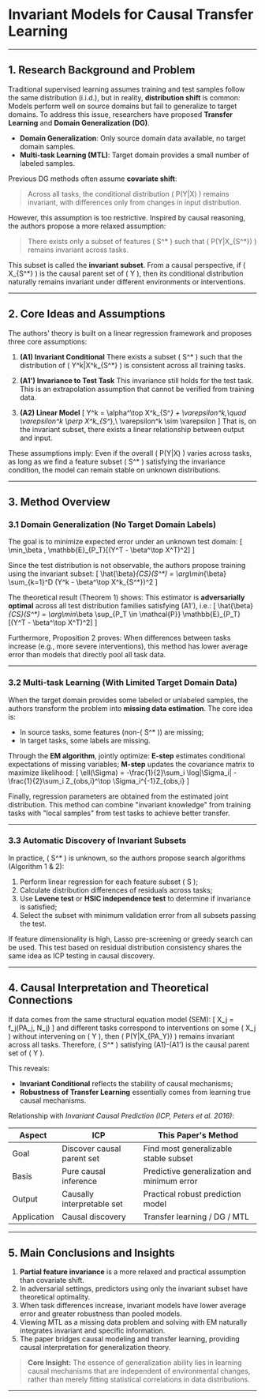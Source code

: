 # Invariant Models for Causal Transfer Learning 
---

## 1. Research Background and Problem

Traditional supervised learning assumes training and test samples follow the same distribution (i.i.d.), but in reality, **distribution shift** is common:
Models perform well on source domains but fail to generalize to target domains.
To address this issue, researchers have proposed **Transfer Learning** and **Domain Generalization (DG)**.

- **Domain Generalization**: Only source domain data available, no target domain samples.
- **Multi-task Learning (MTL)**: Target domain provides a small number of labeled samples.

Previous DG methods often assume **covariate shift**:
> Across all tasks, the conditional distribution \( P(Y|X) \) remains invariant, with differences only from changes in input distribution.

However, this assumption is too restrictive. Inspired by causal reasoning, the authors propose a more relaxed assumption:
> There exists only a subset of features \( S^* \) such that \( P(Y|X_{S^*}) \) remains invariant across tasks.

This subset is called the **invariant subset**.
From a causal perspective, if \( X_{S^*} \) is the causal parent set of \( Y \), then its conditional distribution naturally remains invariant under different environments or interventions.

---

## 2. Core Ideas and Assumptions

The authors' theory is built on a linear regression framework and proposes three core assumptions:

1. **(A1) Invariant Conditional**
   There exists a subset \( S^* \) such that the distribution of \( Y^k|X^k_{S^*} \) is consistent across all training tasks.

2. **(A1') Invariance to Test Task**
   This invariance still holds for the test task.
   This is an extrapolation assumption that cannot be verified from training data.

3. **(A2) Linear Model**
   \[
   Y^k = \alpha^\top X^k_{S^*} + \varepsilon^k,\quad \varepsilon^k \perp X^k_{S^*},\ \varepsilon^k \sim \varepsilon
   \]
   That is, on the invariant subset, there exists a linear relationship between output and input.

These assumptions imply:
Even if the overall \( P(Y|X) \) varies across tasks, as long as we find a feature subset \( S^* \) satisfying the invariance condition,
the model can remain stable on unknown distributions.

---

## 3. Method Overview

### 3.1 Domain Generalization (No Target Domain Labels)

The goal is to minimize expected error under an unknown test domain:
\[
\min_\beta \, \mathbb{E}_{P_T}[(Y^T - \beta^\top X^T)^2]
\]

Since the test distribution is not observable, the authors propose training using the invariant subset:
\[
\hat{\beta}_{CS}(S^*) = \arg\min_{\beta} \sum_{k=1}^D (Y^k - \beta^\top X^k_{S^*})^2
\]

The theoretical result (Theorem 1) shows:
This estimator is **adversarially optimal** across all test distribution families satisfying (A1'), i.e.:
\[
\hat{\beta}_{CS}(S^*) = \arg\min_\beta \sup_{P_T \in \mathcal{P}} \mathbb{E}_{P_T}[(Y^T - \beta^\top X^T)^2]
\]

Furthermore, Proposition 2 proves:
When differences between tasks increase (e.g., more severe interventions), this method has lower average error than models that directly pool all task data.

---

### 3.2 Multi-task Learning (With Limited Target Domain Data)

When the target domain provides some labeled or unlabeled samples, the authors transform the problem into **missing data estimation**.
The core idea is:
- In source tasks, some features (non-\( S^* \)) are missing;
- In target tasks, some labels are missing.

Through the **EM algorithm**, jointly optimize:
**E-step** estimates conditional expectations of missing variables;
**M-step** updates the covariance matrix to maximize likelihood:
\[
\ell(\Sigma) = -\frac{1}{2}\sum_i \log|\Sigma_i| - \frac{1}{2}\sum_i Z_{obs,i}^\top \Sigma_i^{-1}Z_{obs,i}
\]

Finally, regression parameters are obtained from the estimated joint distribution.
This method can combine "invariant knowledge" from training tasks with "local samples" from test tasks to achieve better transfer.

---

### 3.3 Automatic Discovery of Invariant Subsets

In practice, \( S^* \) is unknown, so the authors propose search algorithms (Algorithm 1 & 2):
1. Perform linear regression for each feature subset \( S \);
2. Calculate distribution differences of residuals across tasks;
3. Use **Levene test** or **HSIC independence test** to determine if invariance is satisfied;
4. Select the subset with minimum validation error from all subsets passing the test.

If feature dimensionality is high, Lasso pre-screening or greedy search can be used.
This test based on residual distribution consistency shares the same idea as ICP testing in causal discovery.

---

## 4. Causal Interpretation and Theoretical Connections

If data comes from the same structural equation model (SEM):
\[
X_j = f_j(PA_j, N_j)
\]
and different tasks correspond to interventions on some \( X_j \) without intervening on \( Y \),
then \( P(Y|X_{PA_Y}) \) remains invariant across all tasks.
Therefore, \( S^* \) satisfying (A1)-(A1') is the causal parent set of \( Y \).

This reveals:
- **Invariant Conditional** reflects the stability of causal mechanisms;
- **Robustness of Transfer Learning** essentially comes from learning true causal mechanisms.

Relationship with *Invariant Causal Prediction (ICP, Peters et al. 2016)*:

| Aspect | ICP | This Paper's Method |
|--------|-----|---------------------|
| Goal | Discover causal parent set | Find most generalizable stable subset |
| Basis | Pure causal inference | Predictive generalization and minimum error |
| Output | Causally interpretable set | Practical robust prediction model |
| Application | Causal discovery | Transfer learning / DG / MTL |

---

## 5. Main Conclusions and Insights

1. **Partial feature invariance** is a more relaxed and practical assumption than covariate shift.
2. In adversarial settings, predictors using only the invariant subset have theoretical optimality.
3. When task differences increase, invariant models have lower average error and greater robustness than pooled models.
4. Viewing MTL as a missing data problem and solving with EM naturally integrates invariant and specific information.
5. The paper bridges causal modeling and transfer learning, providing causal interpretation for generalization theory.

> **Core Insight:**
> The essence of generalization ability lies in learning causal mechanisms that are independent of environmental changes,
> rather than merely fitting statistical correlations in data distributions.

---

